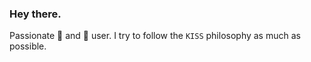 ### Hey there.

Passionate  and  user. I try to follow the `KISS` philosophy as much as possible.
